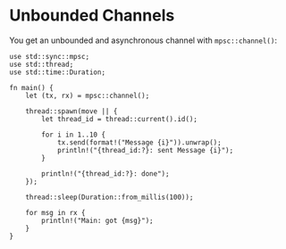 # Unbounded Channels

You get an unbounded and asynchronous channel with `mpsc::channel()`:

```rust,editable
use std::sync::mpsc;
use std::thread;
use std::time::Duration;

fn main() {
    let (tx, rx) = mpsc::channel();

    thread::spawn(move || {
        let thread_id = thread::current().id();

        for i in 1..10 {
            tx.send(format!("Message {i}")).unwrap();
            println!("{thread_id:?}: sent Message {i}");
        }

        println!("{thread_id:?}: done");
    });

    thread::sleep(Duration::from_millis(100));

    for msg in rx {
        println!("Main: got {msg}");
    }
}
```
